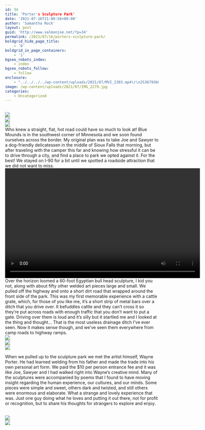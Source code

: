 ```yaml
---
id: 34
title: 'Porter's Sculpture Park'
date: '2021-07-16T21:00:56+00:00'
author: 'Samantha Rock'
layout: post
guid: 'http://www.salmonjoe.net/?p=34'
permalink: /2021/07/16/porters-sculpture-park/
boldgrid_hide_page_title:
    - '0'
boldgrid_in_page_containers:
    - '1'
bgseo_robots_index:
    - index
bgseo_robots_follow:
    - follow
enclosure:
    - "../../../../wp-content/uploads/2021/07/MVI_2303.mp4\r\n253679368\r\nvideo/mp4\r\n"
image: /wp-content/uploads/2021/07/IMG_2279.jpg
categories:
    - Uncategorized
---
```


<div class="boldgrid-section"><div class="container"><div class="row"><div class="col-md-12 col-xs-12 col-sm-12">

<br />

<img src="../../../../wp-content/uploads/2021/07/IMG_2277.jpg" />

<br />

<img src="../../../../wp-content/uploads/2021/07/IMG_2278.jpg" />

<br />

<img src="../../../../wp-content/uploads/2021/07/IMG_2289.jpg" />

<br />
Who knew a straight, flat, hot road could have so much to look at! Blue Mounds is in the southwest corner of Minnesota and we soon found ourselves across the border. My original plan was to take Joe and Sawyer to a dog-friendly delicatessen in the middle of Sioux Falls that morning, but after traveling with the camper this far and knowing how stressful it can be to drive through a city, and find a place to park we opted against it. For the best! We stayed on I-90 for a bit until we spotted a roadside attraction that we did not want to miss.

<div class="wp-video" style="width: 640px;"><video class="wp-video-shortcode" controls="controls" height="360" id="video-34-2" preload="metadata" width="640"><source src="../../../../wp-content/uploads/2021/07/MVI_2303.mp4?_=2" type="video/mp4"></source></video></div>Over the horizon loomed a 60-foot Egyptian bull head sculpture, I kid you not, along with about fifty other welded art pieces large and small. We pulled off the highway and onto a short dirt road that wrapped around the front side of the park. This was my first memorable experience with a cattle grate, which, for those of you like me, it’s a short strip of metal bars over a ditch that you drive over. It befuddles cattle and they can’t cross it so they’re put across roads with enough traffic that you don’t want to put a gate. Driving over them is loud and it’s silly but it startled me and I looked at the thing and thought… That is the most useless drainage ditch I’ve ever seen. Now it makes sense though, and we’ve seen them everywhere from camp roads to highway ramps.


<br />

<img src="../../../../wp-content/uploads/2021/07/IMG_2294.jpg" />

<br />

<img src="../../../../wp-content/uploads/2021/07/IMG_2279.jpg" />

<br />

<img src="../../../../wp-content/uploads/2021/07/IMG_2306.jpg" />

<br />

When we pulled up to the sculpture park we met the artist himself, Wayne Porter. He had learned welding from his father and made the trade into his own personal art form. We paid the $10 per person entrance fee and it was like Joe, Sawyer and I had walked right into Wayne’s creative mind. Many of the sculptures were accompanied by poems that I found to have moving insight regarding the human experience, our cultures, and our minds. Some pieces were simple and sweet, others dark and twisted, and still others were enormous and elaborate. What a strange and lovely experience that was. Just one guy doing what he loves and putting it out there, not for profit or recognition, but to share his thoughts for strangers to explore and enjoy.

<br />

<img src="../../../../wp-content/uploads/2021/07/IMG_2269.jpg" />

<br />

<img src="../../../../wp-content/uploads/2021/07/IMG_2268.jpg" />

<br />


</div></div></div></div>